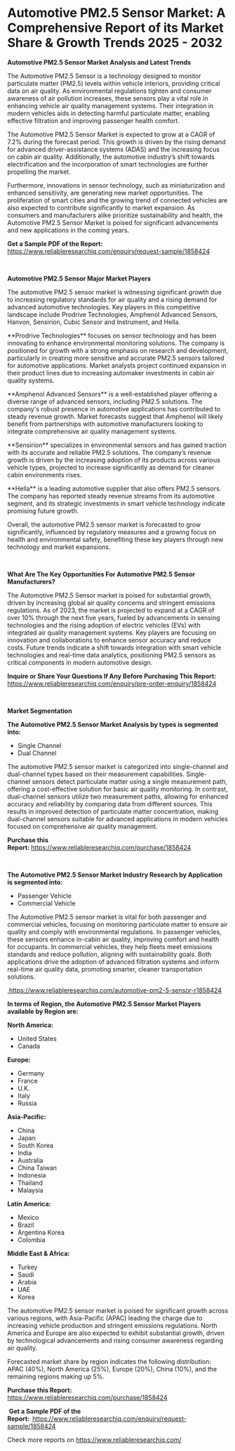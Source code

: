 <p><h1>Automotive PM2.5 Sensor Market: A Comprehensive Report of its Market Share & Growth Trends 2025 - 2032</h1></p><p><strong>Automotive PM2.5 Sensor Market Analysis and Latest Trends</strong></p>
<p><p>The Automotive PM2.5 Sensor is a technology designed to monitor particulate matter (PM2.5) levels within vehicle interiors, providing critical data on air quality. As environmental regulations tighten and consumer awareness of air pollution increases, these sensors play a vital role in enhancing vehicle air quality management systems. Their integration in modern vehicles aids in detecting harmful particulate matter, enabling effective filtration and improving passenger health comfort.</p><p>The Automotive PM2.5 Sensor Market is expected to grow at a CAGR of 7.2% during the forecast period. This growth is driven by the rising demand for advanced driver-assistance systems (ADAS) and the increasing focus on cabin air quality. Additionally, the automotive industry’s shift towards electrification and the incorporation of smart technologies are further propelling the market. </p><p>Furthermore, innovations in sensor technology, such as miniaturization and enhanced sensitivity, are generating new market opportunities. The proliferation of smart cities and the growing trend of connected vehicles are also expected to contribute significantly to market expansion. As consumers and manufacturers alike prioritize sustainability and health, the Automotive PM2.5 Sensor Market is poised for significant advancements and new applications in the coming years.</p></p>
<p><strong>Get a Sample PDF of the Report:&nbsp;</strong> <a href="https://www.reliableresearchiq.com/enquiry/request-sample/1858424?utm_campaign=3177&utm_medium=2&utm_source=Github&utm_content=ia&utm_term=31032025&utm_id=automotive-pm25-sensor">https://www.reliableresearchiq.com/enquiry/request-sample/1858424</a></p>
<p>&nbsp;</p>
<p><strong>Automotive PM2.5 Sensor Major Market Players</strong></p>
<p><p>The automotive PM2.5 sensor market is witnessing significant growth due to increasing regulatory standards for air quality and a rising demand for advanced automotive technologies. Key players in this competitive landscape include Prodrive Technologies, Amphenol Advanced Sensors, Hanvon, Sensirion, Cubic Sensor and Instrument, and Hella.</p><p>**Prodrive Technologies** focuses on sensor technology and has been innovating to enhance environmental monitoring solutions. The company is positioned for growth with a strong emphasis on research and development, particularly in creating more sensitive and accurate PM2.5 sensors tailored for automotive applications. Market analysts project continued expansion in their product lines due to increasing automaker investments in cabin air quality systems.</p><p>**Amphenol Advanced Sensors** is a well-established player offering a diverse range of advanced sensors, including PM2.5 solutions. The company's robust presence in automotive applications has contributed to steady revenue growth. Market forecasts suggest that Amphenol will likely benefit from partnerships with automotive manufacturers looking to integrate comprehensive air quality management systems.</p><p>**Sensirion** specializes in environmental sensors and has gained traction with its accurate and reliable PM2.5 solutions. The company’s revenue growth is driven by the increasing adoption of its products across various vehicle types, projected to increase significantly as demand for cleaner cabin environments rises. </p><p>**Hella** is a leading automotive supplier that also offers PM2.5 sensors. The company has reported steady revenue streams from its automotive segment, and its strategic investments in smart vehicle technology indicate promising future growth.</p><p>Overall, the automotive PM2.5 sensor market is forecasted to grow significantly, influenced by regulatory measures and a growing focus on health and environmental safety, benefiting these key players through new technology and market expansions.</p></p>
<p>&nbsp;</p>
<p><strong>What Are The Key Opportunities For Automotive PM2.5 Sensor Manufacturers?</strong></p>
<p><p>The Automotive PM2.5 Sensor market is poised for substantial growth, driven by increasing global air quality concerns and stringent emissions regulations. As of 2023, the market is projected to expand at a CAGR of over 10% through the next five years, fueled by advancements in sensing technologies and the rising adoption of electric vehicles (EVs) with integrated air quality management systems. Key players are focusing on innovation and collaborations to enhance sensor accuracy and reduce costs. Future trends indicate a shift towards integration with smart vehicle technologies and real-time data analytics, positioning PM2.5 sensors as critical components in modern automotive design.</p></p>
<p><strong>Inquire or Share Your Questions If Any Before Purchasing This Report:</strong> <a href="https://www.reliableresearchiq.com/enquiry/pre-order-enquiry/1858424?utm_campaign=3177&utm_medium=2&utm_source=Github&utm_content=ia&utm_term=31032025&utm_id=automotive-pm25-sensor">https://www.reliableresearchiq.com/enquiry/pre-order-enquiry/1858424</a></p>
<p>&nbsp;</p>
<p><strong>Market Segmentation</strong></p>
<p><strong>The Automotive PM2.5 Sensor Market Analysis by types is segmented into:</strong></p>
<p><ul><li>Single Channel</li><li>Dual Channel</li></ul></p>
<p><p>The automotive PM2.5 sensor market is categorized into single-channel and dual-channel types based on their measurement capabilities. Single-channel sensors detect particulate matter using a single measurement path, offering a cost-effective solution for basic air quality monitoring. In contrast, dual-channel sensors utilize two measurement paths, allowing for enhanced accuracy and reliability by comparing data from different sources. This results in improved detection of particulate matter concentration, making dual-channel sensors suitable for advanced applications in modern vehicles focused on comprehensive air quality management.</p></p>
<p><strong>Purchase this Report:&nbsp;</strong><a href="https://www.reliableresearchiq.com/purchase/1858424?utm_campaign=3177&utm_medium=2&utm_source=Github&utm_content=ia&utm_term=31032025&utm_id=automotive-pm25-sensor">https://www.reliableresearchiq.com/purchase/1858424</a></p>
<p>&nbsp;</p>
<p><strong>The Automotive PM2.5 Sensor Market Industry Research by Application is segmented into:</strong></p>
<p><ul><li>Passenger Vehicle</li><li>Commercial Vehicle</li></ul></p>
<p><p>The Automotive PM2.5 sensor market is vital for both passenger and commercial vehicles, focusing on monitoring particulate matter to ensure air quality and comply with environmental regulations. In passenger vehicles, these sensors enhance in-cabin air quality, improving comfort and health for occupants. In commercial vehicles, they help fleets meet emissions standards and reduce pollution, aligning with sustainability goals. Both applications drive the adoption of advanced filtration systems and inform real-time air quality data, promoting smarter, cleaner transportation solutions.</p></p>
<p><a href="https://www.reliableresearchiq.com/automotive-pm2-5-sensor-r1858424?utm_campaign=3177&utm_medium=2&utm_source=Github&utm_content=ia&utm_term=31032025&utm_id=automotive-pm25-sensor">&nbsp;https://www.reliableresearchiq.com/automotive-pm2-5-sensor-r1858424</a></p>
<p><strong>In terms of Region, the Automotive PM2.5 Sensor Market Players available by Region are:</strong></p>
<p>
    <p> <strong> North America: </strong>
        <ul>
            <li>United States</li>
            <li>Canada</li>
        </ul>
        </p> 
    <p> <strong> Europe: </strong>
        <ul>
            <li>Germany</li>
            <li>France</li>
            <li>U.K.</li>
            <li>Italy</li>
            <li>Russia</li>
        </ul>
        </p> 
    <p> <strong> Asia-Pacific: </strong>
        <ul>
            <li>China</li>
            <li>Japan</li>
            <li>South Korea</li>
            <li>India</li>
            <li>Australia</li>
            <li>China Taiwan</li>
            <li>Indonesia</li>
            <li>Thailand</li>
            <li>Malaysia</li>
        </ul>
        </p> 
    <p> <strong> Latin America: </strong>
        <ul>
            <li>Mexico</li>
            <li>Brazil</li>
            <li>Argentina Korea</li>
            <li>Colombia</li>
        </ul>
        </p> 
    <p> <strong> Middle East & Africa: </strong>
        <ul>
            <li>Turkey</li>
            <li>Saudi</li>
            <li>Arabia</li>
            <li>UAE</li>
            <li>Korea</li>
        </ul>
    </p>
    </p>
<p><p>The automotive PM2.5 sensor market is poised for significant growth across various regions, with Asia-Pacific (APAC) leading the charge due to increasing vehicle production and stringent emissions regulations. North America and Europe are also expected to exhibit substantial growth, driven by technological advancements and rising consumer awareness regarding air quality. </p><p>Forecasted market share by region indicates the following distribution: APAC (40%), North America (25%), Europe (20%), China (10%), and the remaining regions making up 5%.</p></p>
<p><strong>Purchase this Report: </strong><a href="https://www.reliableresearchiq.com/purchase/1858424?utm_campaign=3177&utm_medium=2&utm_source=Github&utm_content=ia&utm_term=31032025&utm_id=automotive-pm25-sensor">https://www.reliableresearchiq.com/purchase/1858424</a></p>
<p>&nbsp;<strong>Get a Sample PDF of the Report:&nbsp;&nbsp;</strong><a href="https://www.reliableresearchiq.com/enquiry/request-sample/1858424?utm_campaign=3177&utm_medium=2&utm_source=Github&utm_content=ia&utm_term=31032025&utm_id=automotive-pm25-sensor">https://www.reliableresearchiq.com/enquiry/request-sample/1858424</a></p>
<p><strong></strong></p>
<p>Check more reports on <a href="https://www.reliableresearchiq.com/?utm_campaign=3177&utm_medium=2&utm_source=Github&utm_content=ia&utm_term=31032025&utm_id=automotive-pm25-sensor">https://www.reliableresearchiq.com/</a></p>